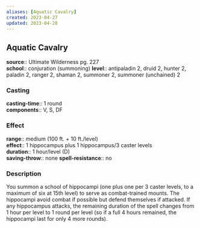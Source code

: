 ```yaml
---
aliases: [Aquatic Cavalry]
created: 2023-04-27
updated: 2023-04-28
---
```


## Aquatic Cavalry

**source**:: Ultimate Wilderness pg. 227  
**school**:: conjuration (summoning)
**level**:: antipaladin 2, druid 2, hunter 2, paladin 2, ranger 2, shaman 2, summoner 2, summoner (unchained) 2

### Casting

**casting-time**:: 1 round  
**components**:: V, S, DF

### Effect

**range**:: medium (100 ft. + 10 ft./level)  
**effect**:: 1 hippocampus plus 1 hippocampus/3 caster levels  
**duration**:: 1 hour/level (D)  
**saving-throw**:: none
**spell-resistance**:: no

### Description

You summon a school of hippocampi (one plus one per 3 caster levels, to a maximum of six at 15th level) to serve as combat-trained mounts. The hippocampi avoid combat if possible but defend themselves if attacked. If any hippocampus attacks, the remaining duration of the spell changes from 1 hour per level to 1 round per level (so if a full 4 hours remained, the hippocampi last for only 4 more rounds).
